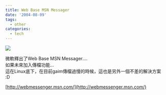 ```yaml
---
title: Web Base MSN Messager
date: '2004-08-09'
tags:
  - other
categories:
  - tech
---
```

[![](http://wshlab2.ee.kuas.edu.tw/~yurenju/albums/screenshot/Screenshot_Firefox_bin.thumb.png)](http://wshlab2.ee.kuas.edu.tw/~yurenju/gallery/view_photo.php?set_albumName=screenshot&id=Screenshot_Firefox_bin)  
  
微軟釋出了Web Base MSN Messager....  
如果未來加入傳檔功能...  
這在Linux底下，在目前gaim傳檔過慢的時候，這也是另外一個不差的解決方案 :D  
  
[http://webmessenger.msn.com/](http://webmessenger.msn.com/)